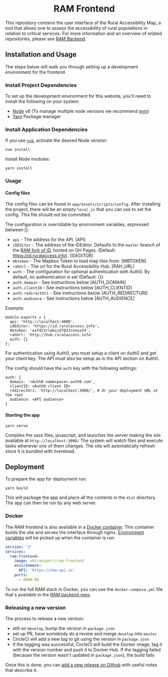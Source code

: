 <h1 align="center">RAM Frontend</h1>

This repository contains the user interface of the Rural Accessibility Map, a tool that allows one to assess the accessibility of rural populations in relation to critical services. For more information and an overview of related repositories, please see [RAM Backend](https://github.com/WorldBank-Transport/ram-backend).

## Installation and Usage
The steps below will walk you through setting up a development environment for the frontend.

### Install Project Dependencies
To set up the development environment for this website, you'll need to install the following on your system:

- [Node](http://nodejs.org/) v8 (To manage multiple node versions we recommend [nvm](https://github.com/creationix/nvm))
- [Yarn](https://yarnpkg.com/) Package manager

### Install Application Dependencies

If you use [`nvm`](https://github.com/creationix/nvm), activate the desired Node version:

```
nvm install
```

Install Node modules:

```
yarn install
```

### Usage

#### Config files
The config files can be found in `app/assets/scripts/config`. After installing the project, there will be an empty `local.js` that you can use to set the config. This file should not be committed.

The configuration is overridable by environment variables, expressed between []:

- `api` - The address for the API. [API]
- `iDEditor` - The address of the iDEditor. Defaults to the `master` branch of the [RAM fork of iD](https://github.com/WorldBank-Transport/ram-id), hosted on GH Pages. (Default: https://id.ruralaccess.info). [IDEDITOR]
- `mbtoken` - The Mapbox Token to load map tiles from. [MBTOKEN]
- `rahUrl` - The url for the Rural Accessibility Hub. [RAH_URL]
- `auth` - The configuration for optional authentication with Auth0. By default, no authentication is set (Default: {})
- `auth.domain` - See instructions below [AUTH_DOMAIN]
- `auth.clientID` - See instructions below [AUTH_CLIENTID]
- `auth.redirectUri` - See instructions below [AUTH_REDIRECTURI]
- `auth.audience` - See instructions below [AUTH_AUDIENCE]

Example:
```
module.exports = {
  api: 'http://localhost:4000',
  idEditor: 'https://id.ruralaccess.info',
  mbtoken: 'asfd23rlmksjdf023rnnsafd',
  rahUrl: 'http://hub.ruralaccess.info' 
  auth: {}
};
```

For authentication using Auth0, you must setup a client on Auth0 and get your client key. The API must also be setup as in the API section on Auth0.

The config should have the `auth` key with the following settings:
```
auth: {
  domain: '<Auth0 namespace>.auth0.com',
  clientID: <Auth0 client ID>
  redirectUri: 'http://localhost:3000/', # Or your deployment URL at the root
  audience: <API audience>
}
```

#### Starting the app

```
yarn serve
```
Compiles the sass files, javascript, and launches the server making the site available at `http://localhost:3000/`
The system will watch files and execute tasks whenever one of them changes.
The site will automatically refresh since it is bundled with livereload.

## Deployment
To prepare the app for deployment run:

```
yarn build
```
This will package the app and place all the contents in the `dist` directory.
The app can then be run by any web server.

### Docker
The RAM frontend is also available in a [Docker container](https://hub.docker.com/r/wbtransport/ram-frontend/). This container builds the site and serves the interface through nginx. [Environment variables](#config-files) will be picked up when the container is run:

``` yml
version: '3'
services:
  ram-frontend:
    image: wbtransport/ram-frontend
    environment:
      API: 'https://new.api.io'
    ports:
      - 8080:80
```

To run the full RAM stack in Docker, you can use the `docker-compose.yml` file that's available in the [RAM backend repo](https://github.com/WorldBank-Transport/ram-backend/blob/develop/docker-compose.yml).

### Releasing a new version
The process to release a new version:

- still on `develop`, bump the version in `package.json`
- set up PR, have somebody do a review and merge `develop` into `master`
- CircleCI will add a new tag to git using the version in `package.json`
- if the tagging was successful, CircleCI will build the Docker image, tag it with the version number and push it to Docker Hub. If the tagging failed (because the version wasn't updated in `package.json`), the build fails

Once this is done, you can [add a new release on Github](https://github.com/WorldBank-Transport/ram-frontend/releases/new) with useful notes that describe it.